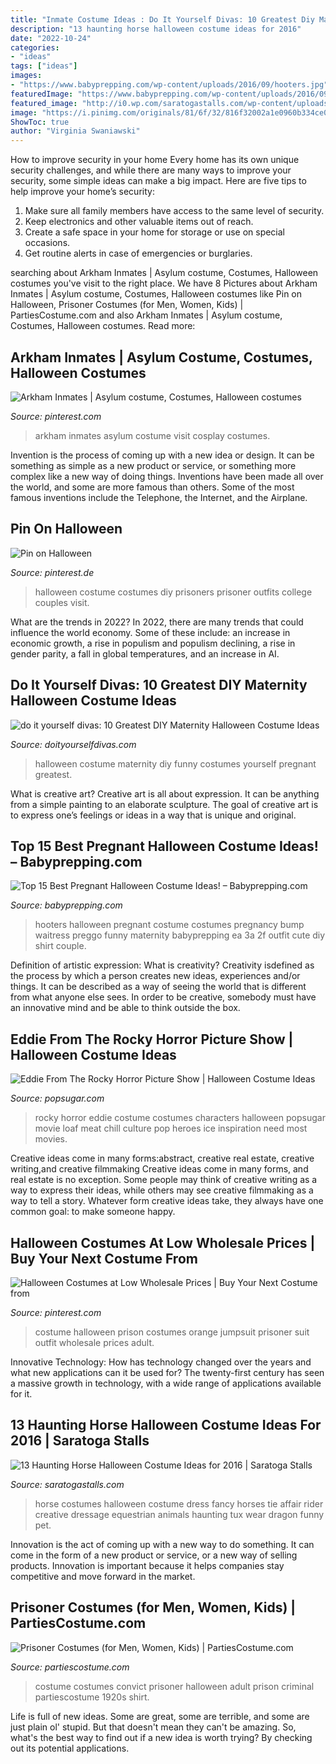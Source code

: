```yaml
---
title: "Inmate Costume Ideas : Do It Yourself Divas: 10 Greatest Diy Maternity Halloween Costume Ideas"
description: "13 haunting horse halloween costume ideas for 2016"
date: "2022-10-24"
categories:
- "ideas"
tags: ["ideas"]
images:
- "https://www.babyprepping.com/wp-content/uploads/2016/09/hooters.jpg"
featuredImage: "https://www.babyprepping.com/wp-content/uploads/2016/09/hooters.jpg"
featured_image: "http://i0.wp.com/saratogastalls.com/wp-content/uploads/2016/10/TuxHorse1.jpg"
image: "https://i.pinimg.com/originals/81/6f/32/816f32002a1e0960b334ce0ea9e60006.jpg"
ShowToc: true
author: "Virginia Swaniawski"
---
```



How to improve security in your home
Every home has its own unique security challenges, and while there are many ways to improve your security, some simple ideas can make a big impact. Here are five tips to help improve your home’s security:
1. Make sure all family members have access to the same level of security.
2. Keep electronics and other valuable items out of reach.
3. Create a safe space in your home for storage or use on special occasions.
4. Get routine alerts in case of emergencies or burglaries.

	

		
searching about Arkham Inmates | Asylum costume, Costumes, Halloween costumes you've visit to the right place. We have 8 Pictures about Arkham Inmates | Asylum costume, Costumes, Halloween costumes like Pin on Halloween, Prisoner Costumes (for Men, Women, Kids) | PartiesCostume.com and also Arkham Inmates | Asylum costume, Costumes, Halloween costumes. Read more:
		
    
## Arkham Inmates | Asylum Costume, Costumes, Halloween Costumes

<img loading=lazy src="https://i.pinimg.com/originals/a4/ac/b7/a4acb7f05a875383d5f71e864b227f2c.jpg" onerror="this.onerror=null;this.src='https://tse4.mm.bing.net/th?id=OIP.HQ73RjOgvJ4gCDvHbiKIIwHaFj&amp;pid=15.1';" alt="Arkham Inmates | Asylum costume, Costumes, Halloween costumes">

_Source: pinterest.com_

>arkham inmates asylum costume visit cosplay costumes. 

	

Invention is the process of coming up with a new idea or design. It can be something as simple as a new product or service, or something more complex like a new way of doing things. Inventions have been made all over the world, and some are more famous than others. Some of the most famous inventions include the Telephone, the Internet, and the Airplane.

    
## Pin On Halloween

<img loading=lazy src="https://i.pinimg.com/originals/3c/e9/dd/3ce9ddf26c564cc0dd74bd5e861a3e72.png" onerror="this.onerror=null;this.src='https://tse2.mm.bing.net/th?id=OIP.MfIWjlIZvrZ70NC7NbybXAHaNJ&amp;pid=15.1';" alt="Pin on Halloween">

_Source: pinterest.de_

>halloween costume costumes diy prisoners prisoner outfits college couples visit. 

	

What are the trends in 2022?
In 2022, there are many trends that could influence the world economy. Some of these include: an increase in economic growth, a rise in populism and populism declining, a rise in gender parity, a fall in global temperatures, and an increase in AI.

    
## Do It Yourself Divas: 10 Greatest DIY Maternity Halloween Costume Ideas

<img loading=lazy src="https://4.bp.blogspot.com/-AazXIyV30XA/Wbh0dZs7ENI/AAAAAAAAQKE/eapu7XrIDy4n_-HokBUcGSeZaIODd8dKQCLcBGAs/w1200-h630-p-k-no-nu/Untitled%2Bdesign.png" onerror="this.onerror=null;this.src='https://tse1.mm.bing.net/th?id=OIP.DJk0h_cHyXbE_886iD6IaAHaD4&amp;pid=15.1';" alt="do it yourself divas: 10 Greatest DIY Maternity Halloween Costume Ideas">

_Source: doityourselfdivas.com_

>halloween costume maternity diy funny costumes yourself pregnant greatest. 

	

What is creative art?
Creative art is all about expression. It can be anything from a simple painting to an elaborate sculpture. The goal of creative art is to express one’s feelings or ideas in a way that is unique and original.

    
## Top 15 Best Pregnant Halloween Costume Ideas! – Babyprepping.com

<img loading=lazy src="https://www.babyprepping.com/wp-content/uploads/2016/09/hooters.jpg" onerror="this.onerror=null;this.src='https://tse3.mm.bing.net/th?id=OIP.u_UenkQ0JLrZirjT1YcWcgHaJ4&amp;pid=15.1';" alt="Top 15 Best Pregnant Halloween Costume Ideas! – Babyprepping.com">

_Source: babyprepping.com_

>hooters halloween pregnant costume costumes pregnancy bump waitress preggo funny maternity babyprepping ea 3a 2f outfit cute diy shirt couple. 

	

Definition of artistic expression: What is creativity?
Creativity isdefined as the process by which a person creates new ideas, experiences and/or things. It can be described as a way of seeing the world that is different from what anyone else sees. In order to be creative, somebody must have an innovative mind and be able to think outside the box.

    
## Eddie From The Rocky Horror Picture Show | Halloween Costume Ideas

<img loading=lazy src="https://media1.popsugar-assets.com/files/thumbor/pTj8RE6I05rr4sA-rKsVCP6nPnU/fit-in/728xorig/filters:format_auto-!!-:strip_icc-!!-/2016/09/21/930/n/1922283/c7254c07_MSDROHO_EC057_H/i/Eddie-From-Rocky-Horror-Picture-Show.JPG" onerror="this.onerror=null;this.src='https://tse3.mm.bing.net/th?id=OIP.scUF6fwn6rlpI0wDuwFTNgHaLU&amp;pid=15.1';" alt="Eddie From The Rocky Horror Picture Show | Halloween Costume Ideas">

_Source: popsugar.com_

>rocky horror eddie costume costumes characters halloween popsugar movie loaf meat chill culture pop heroes ice inspiration need most movies. 

	

Creative ideas come in many forms:abstract, creative real estate, creative writing,and creative filmmaking
Creative ideas come in many forms, and real estate is no exception. Some people may think of creative writing as a way to express their ideas, while others may see creative filmmaking as a way to tell a story. Whatever form creative ideas take, they always have one common goal: to make someone happy.

    
## Halloween Costumes At Low Wholesale Prices | Buy Your Next Costume From

<img loading=lazy src="https://i.pinimg.com/originals/81/6f/32/816f32002a1e0960b334ce0ea9e60006.jpg" onerror="this.onerror=null;this.src='https://tse1.mm.bing.net/th?id=OIP.WTNXxuFiUFOUwz5ns-3MwgHaJ4&amp;pid=15.1';" alt="Halloween Costumes at Low Wholesale Prices | Buy Your Next Costume from">

_Source: pinterest.com_

>costume halloween prison costumes orange jumpsuit prisoner suit outfit wholesale prices adult. 

	

Innovative Technology: How has technology changed over the years and what new applications can it be used for?
The twenty-first century has seen a massive growth in technology, with a wide range of applications available for it.

    
## 13 Haunting Horse Halloween Costume Ideas For 2016 | Saratoga Stalls

<img loading=lazy src="http://i0.wp.com/saratogastalls.com/wp-content/uploads/2016/10/TuxHorse1.jpg" onerror="this.onerror=null;this.src='https://tse2.mm.bing.net/th?id=OIP.aAG2QaFTS-h8XWjK1pqWOwHaL3&amp;pid=15.1';" alt="13 Haunting Horse Halloween Costume Ideas for 2016 | Saratoga Stalls">

_Source: saratogastalls.com_

>horse costumes halloween costume dress fancy horses tie affair rider creative dressage equestrian animals haunting tux wear dragon funny pet. 

	

Innovation is the act of coming up with a new way to do something. It can come in the form of a new product or service, or a new way of selling products. Innovation is important because it helps companies stay competitive and move forward in the market.

    
## Prisoner Costumes (for Men, Women, Kids) | PartiesCostume.com

<img loading=lazy src="http://www.partiescostume.com/wp-content/uploads/2016/02/Prisoner-Costume.jpg" onerror="this.onerror=null;this.src='https://tse2.mm.bing.net/th?id=OIP.Huz084y6X9nIvngz_Jze6AHaMb&amp;pid=15.1';" alt="Prisoner Costumes (for Men, Women, Kids) | PartiesCostume.com">

_Source: partiescostume.com_

>costume costumes convict prisoner halloween adult prison criminal partiescostume 1920s shirt. 

	

Life is full of new ideas. Some are great, some are terrible, and some are just plain ol' stupid. But that doesn't mean they can't be amazing. So, what's the best way to find out if a new idea is worth trying? By checking out its potential applications.

